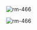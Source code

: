 <p><img align="center" src="https://github-readme-stats.vercel.app/api?username=rm-466&show_icons=true&locale=en" alt="rm-466" /></p>

<p><img align="center" src="https://github-readme-streak-stats.herokuapp.com/?user=rm-466&" alt="rm-466" /></p>
